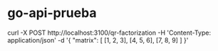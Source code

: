 # go-api-prueba

curl -X POST   http://localhost:3100/qr-factorization   -H 'Content-Type: application/json'   -d '{
    "matrix": [
      [1, 2, 3],
      [4, 5, 6],
      [7, 8, 9]
    ]
  }'
